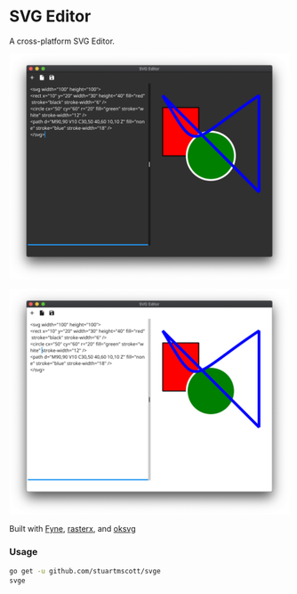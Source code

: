 SVG Editor
==========

A cross-platform SVG Editor.

![Dark Mode](data/svge-dark.png)

![Light Mode](data/svge-light.png)

Built with [Fyne](https://fyne.io), [rasterx](https://github.com/srwiley/rasterx), and [oksvg](https://github.com/srwiley/oksvg)

### Usage
```sh
go get -u github.com/stuartmscott/svge
svge
```

